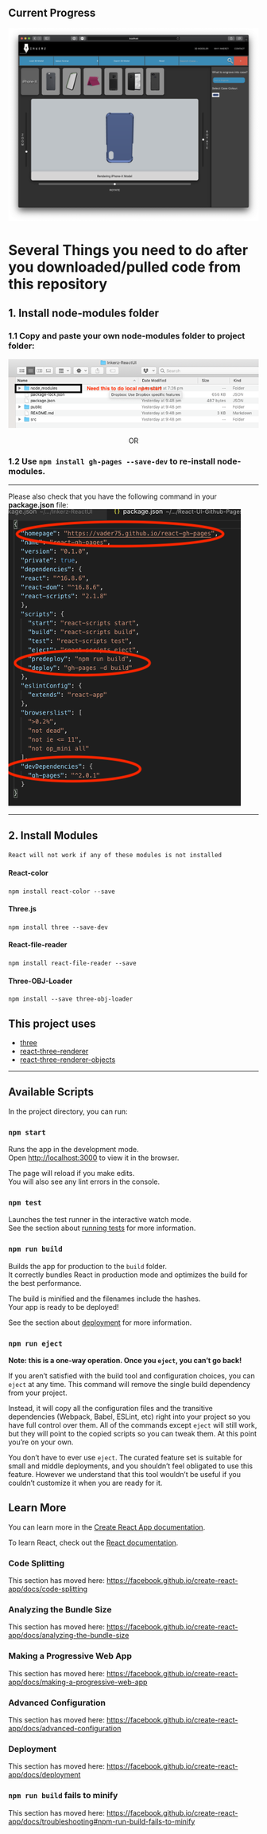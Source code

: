## Current Progress

![product-image](product-image.png)

##

# **Several Things you need to do after you downloaded/pulled code from this repository**

## 1. Install node-modules folder


### 1.1 Copy and paste your own node-modules folder to project folder:
![node-modules](node.png)

<center>OR</center>


### 1.2 Use `npm install gh-pages --save-dev` to re-install node-modules.

---
Please also check that you have the following command in your **package.json** file:
![package.json](script.png)

---

## 2. Install Modules
`React will not work if any of these modules is not installed`
#### React-color
`npm install react-color --save`

#### Three.js
`npm install three --save-dev`

#### React-file-reader
`npm install react-file-reader --save`

#### Three-OBJ-Loader
`npm install --save three-obj-loader`

## This project uses
- [three](https://www.npmjs.com/package/three)
- [react-three-renderer](https://www.npmjs.com/package/react-three-renderer)
- [react-three-renderer-objects](https://www.npmjs.com/package/react-three-renderer-objects)
---

## Available Scripts

In the project directory, you can run:

### `npm start`

Runs the app in the development mode.<br>
Open [http://localhost:3000](http://localhost:3000) to view it in the browser.

The page will reload if you make edits.<br>
You will also see any lint errors in the console.

### `npm test`

Launches the test runner in the interactive watch mode.<br>
See the section about [running tests](https://facebook.github.io/create-react-app/docs/running-tests) for more information.

### `npm run build`

Builds the app for production to the `build` folder.<br>
It correctly bundles React in production mode and optimizes the build for the best performance.

The build is minified and the filenames include the hashes.<br>
Your app is ready to be deployed!

See the section about [deployment](https://facebook.github.io/create-react-app/docs/deployment) for more information.

### `npm run eject`

**Note: this is a one-way operation. Once you `eject`, you can’t go back!**

If you aren’t satisfied with the build tool and configuration choices, you can `eject` at any time. This command will remove the single build dependency from your project.

Instead, it will copy all the configuration files and the transitive dependencies (Webpack, Babel, ESLint, etc) right into your project so you have full control over them. All of the commands except `eject` will still work, but they will point to the copied scripts so you can tweak them. At this point you’re on your own.

You don’t have to ever use `eject`. The curated feature set is suitable for small and middle deployments, and you shouldn’t feel obligated to use this feature. However we understand that this tool wouldn’t be useful if you couldn’t customize it when you are ready for it.

## Learn More

You can learn more in the [Create React App documentation](https://facebook.github.io/create-react-app/docs/getting-started).

To learn React, check out the [React documentation](https://reactjs.org/).

### Code Splitting

This section has moved here: https://facebook.github.io/create-react-app/docs/code-splitting

### Analyzing the Bundle Size

This section has moved here: https://facebook.github.io/create-react-app/docs/analyzing-the-bundle-size

### Making a Progressive Web App

This section has moved here: https://facebook.github.io/create-react-app/docs/making-a-progressive-web-app

### Advanced Configuration

This section has moved here: https://facebook.github.io/create-react-app/docs/advanced-configuration

### Deployment

This section has moved here: https://facebook.github.io/create-react-app/docs/deployment

### `npm run build` fails to minify

This section has moved here: https://facebook.github.io/create-react-app/docs/troubleshooting#npm-run-build-fails-to-minify
